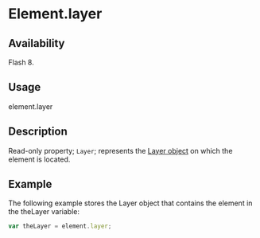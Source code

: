 # Element.layer

## Availability

Flash 8.

## Usage

element.layer

## Description

Read-only property; `Layer`; represents the [Layer object](../Layer_object/Layer_summary.md) on which the element is located.

## Example

The following example stores the Layer object that contains the element in the theLayer variable:

```javascript
var theLayer = element.layer;
```
